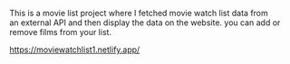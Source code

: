 This is a movie list project where I fetched movie watch list data from          
an external API and then display the data on the website. you can add or remove films from your list.                                                   
 
https://moviewatchlist1.netlify.app/      
